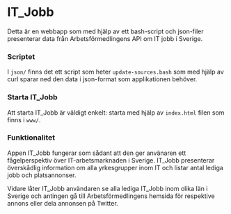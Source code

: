 # IT_Jobb
Detta är en webbapp som med hjälp av ett bash-script och json-filer presenterar data från Arbetsförmedlingens API om IT jobb i Sverige.

### Scriptet
I ```json/``` finns det ett script som heter ```update-sources.bash``` som med hjälp av curl sparar ned den data i json-format som applikationen behöver.

### Starta IT_Jobb
Att starta IT_Jobb är väldigt enkelt: starta med hjälp av ```index.html``` filen som finns i ```www/```.

### Funktionalitet
Appen IT_Jobb fungerar som sådant att den ger använaren ett fågelperspektiv över IT-arbetsmarknaden i Sverige. IT_Jobb presenterar överskådlig information om alla yrkesgrupper inom IT och listar antal lediga jobb och platsannonser.   

Vidare låter IT_Jobb användaren se alla lediga IT_Jobb inom olika län i Sverige och antingen gå till Arbetsförmedlingens hemsida för respektive annons eller dela annonsen på Twitter.

